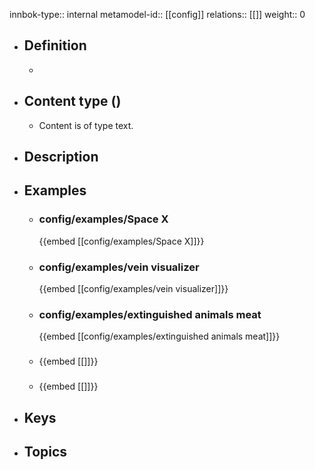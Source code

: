 innbok-type:: internal
metamodel-id:: [[config]]
relations:: [[]]
weight:: 0

- ## Definition
  - 
- ## Content type ()
  - Content is of type text.
  
- ## Description
- ## Examples
  - ### config/examples/Space X
    {{embed [[config/examples/Space X]]}}
  - ### config/examples/vein visualizer
    {{embed [[config/examples/vein visualizer]]}}
  - ### config/examples/extinguished animals meat
    {{embed [[config/examples/extinguished animals meat]]}}
  - ### 
    {{embed [[]]}}
  - ### 
    {{embed [[]]}}
  
- ## Keys
  
- ## Topics
  

